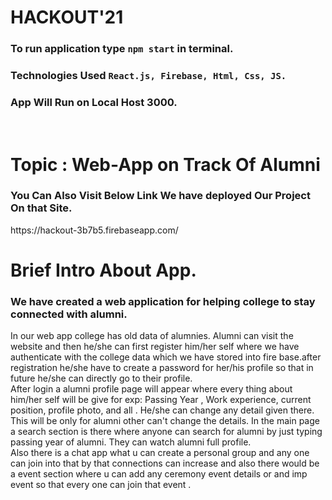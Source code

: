 # HACKOUT'21

### To run application type `npm start` in terminal.

### Technologies Used  `React.js, Firebase, Html, Css, JS.`

### App Will Run on Local Host 3000.

<br/>

# Topic : Web-App on Track Of Alumni

<h3>You Can Also Visit Below Link We have deployed Our Project On that Site. </h3>
https://hackout-3b7b5.firebaseapp.com/

# Brief Intro About App.

### We have created a web application for helping college to stay connected with alumni. 
In our web app college has old data of alumnies.
Alumni can visit the website and then he/she can first register him/her self where we have authenticate with the college data which we have stored into fire base.after registration he/she have to create a password for her/his profile so that in future he/she  can directly go to their profile.
<br/>
After login a alumni profile page will appear where every thing about him/her self will be give for exp: Passing Year , Work experience,  current position, profile photo, and all . He/she can change any detail given there. This will be only for alumni other can't change the details. In the main page a search section is there where anyone can search for alumni by just typing passing year of alumni. They can watch alumni full profile. 
<br/>
Also there is a chat app what u can create a personal group and any one can join into that by that connections can increase and also there would be a event section where u can add any ceremony event details or and imp event so that every one can join that event .
